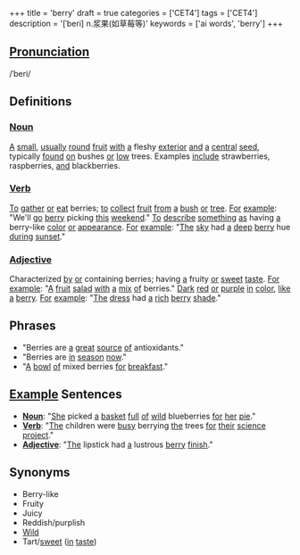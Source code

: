+++
title = 'berry'
draft = true
categories = ['CET4']
tags = ['CET4']
description = '[ˈberi] n.浆果(如草莓等)'
keywords = ['ai words', 'berry']
+++

## [Pronunciation](/en/post/pronunciation/)
/ˈberi/

## Definitions
### [Noun](/en/post/noun/)
[A](/en/post/a/) [small](/en/post/small/), [usually](/en/post/usually/) [round](/en/post/round/) [fruit](/en/post/fruit/) [with](/en/post/with/) [a](/en/post/a/) fleshy [exterior](/en/post/exterior/) [and](/en/post/and/) [a](/en/post/a/) [central](/en/post/central/) [seed](/en/post/seed/), typically [found](/en/post/found/) [on](/en/post/on/) bushes [or](/en/post/or/) [low](/en/post/low/) trees. Examples [include](/en/post/include/) strawberries, raspberries, [and](/en/post/and/) blackberries.

### [Verb](/en/post/verb/)
[To](/en/post/to/) [gather](/en/post/gather/) [or](/en/post/or/) [eat](/en/post/eat/) berries; [to](/en/post/to/) [collect](/en/post/collect/) [fruit](/en/post/fruit/) [from](/en/post/from/) [a](/en/post/a/) [bush](/en/post/bush/) [or](/en/post/or/) [tree](/en/post/tree/). [For](/en/post/for/) [example](/en/post/example/): "We'll [go](/en/post/go/) [berry](/en/post/berry/) picking [this](/en/post/this/) [weekend](/en/post/weekend/)."
[To](/en/post/to/) [describe](/en/post/describe/) [something](/en/post/something/) [as](/en/post/as/) having [a](/en/post/a/) berry-like [color](/en/post/color/) [or](/en/post/or/) [appearance](/en/post/appearance/). [For](/en/post/for/) [example](/en/post/example/): "[The](/en/post/the/) [sky](/en/post/sky/) had [a](/en/post/a/) [deep](/en/post/deep/) [berry](/en/post/berry/) hue [during](/en/post/during/) [sunset](/en/post/sunset/)."

### [Adjective](/en/post/adjective/)
Characterized [by](/en/post/by/) [or](/en/post/or/) containing berries; having [a](/en/post/a/) fruity [or](/en/post/or/) [sweet](/en/post/sweet/) [taste](/en/post/taste/). [For](/en/post/for/) [example](/en/post/example/): "[A](/en/post/a/) [fruit](/en/post/fruit/) [salad](/en/post/salad/) [with](/en/post/with/) [a](/en/post/a/) [mix](/en/post/mix/) [of](/en/post/of/) berries."
[Dark](/en/post/dark/) [red](/en/post/red/) [or](/en/post/or/) [purple](/en/post/purple/) [in](/en/post/in/) [color](/en/post/color/), [like](/en/post/like/) [a](/en/post/a/) [berry](/en/post/berry/). [For](/en/post/for/) [example](/en/post/example/): "[The](/en/post/the/) [dress](/en/post/dress/) had [a](/en/post/a/) [rich](/en/post/rich/) [berry](/en/post/berry/) [shade](/en/post/shade/)."

## Phrases
- "Berries are [a](/en/post/a/) [great](/en/post/great/) [source](/en/post/source/) [of](/en/post/of/) antioxidants."
- "Berries are [in](/en/post/in/) [season](/en/post/season/) [now](/en/post/now/)."
- "[A](/en/post/a/) [bowl](/en/post/bowl/) [of](/en/post/of/) mixed berries [for](/en/post/for/) [breakfast](/en/post/breakfast/)."

## [Example](/en/post/example/) Sentences
- **[Noun](/en/post/noun/)**: "[She](/en/post/she/) picked [a](/en/post/a/) [basket](/en/post/basket/) [full](/en/post/full/) [of](/en/post/of/) [wild](/en/post/wild/) blueberries [for](/en/post/for/) [her](/en/post/her/) [pie](/en/post/pie/)."
- **[Verb](/en/post/verb/)**: "[The](/en/post/the/) children were [busy](/en/post/busy/) berrying [the](/en/post/the/) trees [for](/en/post/for/) [their](/en/post/their/) [science](/en/post/science/) [project](/en/post/project/)."
- **[Adjective](/en/post/adjective/)**: "[The](/en/post/the/) lipstick had [a](/en/post/a/) lustrous [berry](/en/post/berry/) [finish](/en/post/finish/)."

## Synonyms
- Berry-like
- Fruity
- Juicy
- Reddish/purplish
- [Wild](/en/post/wild/)
- Tart/[sweet](/en/post/sweet/) ([in](/en/post/in/) [taste](/en/post/taste/))
